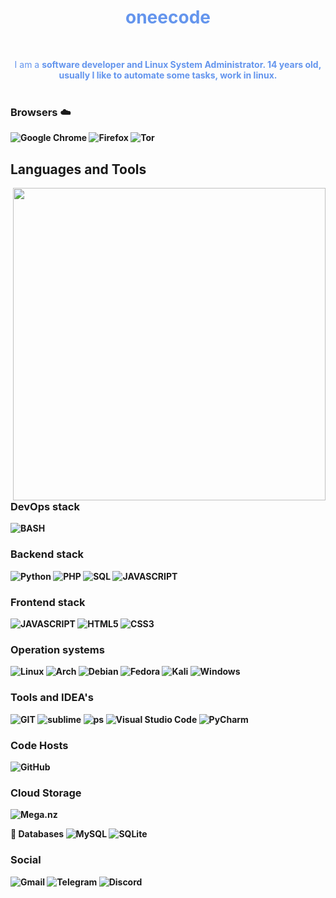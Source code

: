 <h1 align="center" style="color:#6495ED">oneecode </h1 style="color:#6495ED"> <br />
<p align="center" style="color:#6495ED">
I am a <b>software<b> developer and <b>Linux<b> System Administrator.
14 years old, usually I like to automate some tasks, work in linux. <br />
<br />
</p style="color:#6495ED">

  
### Browsers ☁️
![Google Chrome](https://img.shields.io/badge/Google%20Chrome-4285F4?style=for-the-badge&logo=GoogleChrome&logoColor=white) ![Firefox](https://img.shields.io/badge/Firefox-FF7139?style=for-the-badge&logo=Firefox-Browser&logoColor=white) ![Tor](https://img.shields.io/badge/Tor-7D4698?style=for-the-badge&logo=Tor-Browser&logoColor=white)  
  

## Languages and Tools

<img align="right" src="https://external-content.duckduckgo.com/iu/?u=https%3A%2F%2Fart.pixilart.com%2F58d01e0a6303df2.png&f=1&nofb=1" width="500">

### DevOps stack
![BASH](https://img.shields.io/badge/-BASH-9d4beb?style=for-the-badge&logo=shell&logoColor=ffffff)
### Backend stack 
![Python](https://img.shields.io/badge/python-3670A0?style=for-the-badge&logo=python&logoColor=ffdd54)
![PHP](https://img.shields.io/badge/-PHP-718093?style=for-the-badge&logo=php&logoColor=ffffff)
![SQL](https://img.shields.io/badge/-SQL-718093?style=for-the-badge&logo=mysql&logoColor=ffffff)
![JAVASCRIPT](https://img.shields.io/badge/-JAVASCRIPT-192a56?style=for-the-badge&logo=javascript&logoColor=ffffff)
### Frontend stack
![JAVASCRIPT](https://img.shields.io/badge/-JAVASCRIPT-192a56?style=for-the-badge&logo=javascript&logoColor=ffffff)
![HTML5](https://img.shields.io/badge/html5-%23E34F26.svg?style=for-the-badge&logo=html5&logoColor=white)
![CSS3](https://img.shields.io/badge/css3-%231572B6.svg?style=for-the-badge&logo=css3&logoColor=white)
### Operation systems
![Linux](https://img.shields.io/badge/Linux-FCC624?style=for-the-badge&logo=linux&logoColor=black) ![Arch](https://img.shields.io/badge/Arch%20Linux-1793D1?logo=arch-linux&logoColor=fff&style=for-the-badge) ![Debian](https://img.shields.io/badge/Debian-D70A53?style=for-the-badge&logo=debian&logoColor=white) ![Fedora](https://img.shields.io/badge/Fedora-294172?style=for-the-badge&logo=fedora&logoColor=white) ![Kali](https://img.shields.io/badge/Kali-268BEE?style=for-the-badge&logo=kalilinux&logoColor=white) ![Windows](https://img.shields.io/badge/Windows-0078D6?style=for-the-badge&logo=windows&logoColor=white)
### Tools and IDEA's
![GIT](https://img.shields.io/badge/-GIT-F05032?style=for-the-badge&logo=git&logoColor=ffffff)
![sublime](https://img.shields.io/badge/-Sublime-F05032?style=for-the-badge&logo=sublime-text&logoColor=ffffff)
![ps](https://img.shields.io/badge/-PhotoShop-F05032?style=for-the-badge&logo=Adobe-photoshop&logoColor=ffffff)
![Visual Studio Code](https://img.shields.io/badge/Visual%20Studio%20Code-0078d7.svg?style=for-the-badge&logo=visual-studio-code&logoColor=white)
![PyCharm](https://img.shields.io/badge/pycharm-143?style=for-the-badge&logo=pycharm&logoColor=black&color=black&labelColor=green)
 
 ### Code Hosts
![GitHub](https://img.shields.io/badge/github-%23121011.svg?style=for-the-badge&logo=github&logoColor=white)
  
  
 ### Cloud Storage
 ![Mega.nz](https://img.shields.io/badge/Mega-%23D90007.svg?style=for-the-badge&logo=Mega&logoColor=white)
  
💾 Databases
 ![MySQL](https://img.shields.io/badge/mysql-%2300f.svg?style=for-the-badge&logo=mysql&logoColor=white)
 ![SQLite](https://img.shields.io/badge/sqlite-%2307405e.svg?style=for-the-badge&logo=sqlite&logoColor=white)
  
  ### Social
 ![Gmail](https://img.shields.io/badge/Gmail-D14836?style=for-the-badge&logo=gmail&logoColor=white)
 ![Telegram](https://img.shields.io/badge/Telegram-2CA5E0?style=for-the-badge&logo=telegram&logoColor=white)
 ![Discord](https://img.shields.io/badge/%3CServer%3E-%237289DA.svg?style=for-the-badge&logo=discord&logoColor=white)

